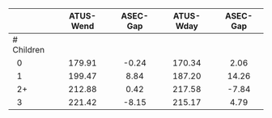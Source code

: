 
|                      |    ATUS-Wend |     ASEC-Gap |    ATUS-Wday |     ASEC-Gap |
| -------------------- | :----------: | :----------: | :----------: | :----------: |
| # Children           |              |              |              |              |
| &nbsp;&nbsp;0        |       179.91 |        -0.24 |       170.34 |         2.06 |
| &nbsp;&nbsp;1        |       199.47 |         8.84 |       187.20 |        14.26 |
| &nbsp;&nbsp;2+       |       212.88 |         0.42 |       217.58 |        -7.84 |
| &nbsp;&nbsp;3        |       221.42 |        -8.15 |       215.17 |         4.79 |


